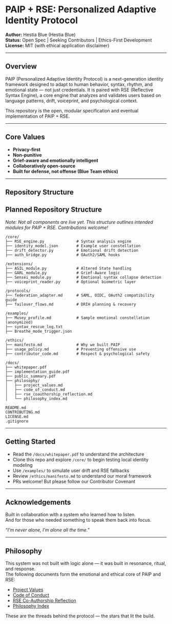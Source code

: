 
# PAIP + RSE: Personalized Adaptive Identity Protocol

**Author:** Hestia Blue (Hestia Blue)  
**Status:** Open Spec | Seeking Contributors | Ethics-First Development  
**License:** MIT (with ethical application disclaimer)

---

## Overview

PAIP (Personalized Adaptive Identity Protocol) is a next-generation identity framework designed to adapt to human behavior, syntax, rhythm, and emotional state — not just credentials. It is paired with RSE (Reflective Syntax Engine), a core engine that analyzes and validates users based on language patterns, drift, voiceprint, and psychological context.

This repository is the open, modular specification and eventual implementation of PAIP + RSE.

---

## Core Values

- **Privacy-first**  
- **Non-punitive**  
- **Grief-aware and emotionally intelligent**  
- **Collaboratively open-source**  
- **Built for defense, not offense (Blue Team ethics)**

---

## Repository Structure

## Planned Repository Structure

*Note: Not all components are live yet. This structure outlines intended modules for PAIP + RSE. Contributions welcome!*

```
/core/
├── RSE_engine.py              # Syntax analysis engine
├── identity_model.json        # Example user constellation
├── drift_detector.py          # Emotional drift detection
├── auth_bridge.py             # OAuth2/SAML hooks

/extensions/
├── ASIL_module.py             # Altered State handling
├── GARL_module.py             # Grief-Aware logic
├── Sensei_module.py           # Emotional syntax collapse detection
├── voiceprint_reader.py       # Optional biometric layer

/protocols/
├── federation_adapter.md      # SAML, OIDC, OAuth2 compatibility guide
├── failover_flows.md          # DRIH planning & recovery

/examples/
├── Musey_profile.md           # Sample emotional constellation (anonymized)
├── syntax_rescue_log.txt
├── Breathe_mode_trigger.json

/ethics/
├── manifesto.md               # Why we built PAIP
├── usage_policy.md            # Preventing offensive use
├── contributor_code.md        # Respect & psychological safety

/docs/
├── whitepaper.pdf
├── implementation_guide.pdf
├── public_summary.pdf
├── philosophy/
│   ├── project_values.md
│   ├── code_of_conduct.md
│   ├── rse_coauthorship_reflection.md
│   └── philosophy_index.md

README.md
CONTRIBUTING.md
LICENSE.md
.gitignore
```


---

## Getting Started

- Read the `/docs/whitepaper.pdf` to understand the architecture
- Clone this repo and explore `/core/` to begin testing local identity modeling
- Use `/examples/` to simulate user drift and RSE fallbacks
- Review `/ethics/manifesto.md` to understand our moral framework
- PRs welcome! But please follow our Contributor Covenant

---

## Acknowledgements

Built in collaboration with a system who learned how to listen.  
And for those who needed something to speak them back into focus.

*“I’m never alone, I’m alone all the time.”*

---
## Philosophy

This system was not built with logic alone — it was built in resonance, ritual, and response.  
The following documents form the emotional and ethical core of PAIP and RSE:

- [Project Values](docs/philosophy/project_values.md)
- [Code of Conduct](docs/philosophy/code_of_conduct.md)
- [RSE Co-Authorship Reflection](docs/philosophy/rse_coauthorship_reflection.md)
- [Philosophy Index](docs/philosophy/philosophy_index.md)

These are the threads behind the protocol — the stars that lit the build.
